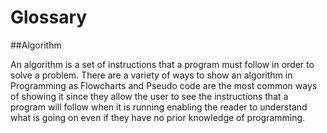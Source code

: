 # Glossary

##Algorithm

An algorithm is a set of instructions that a program must follow in order to solve a problem. There are a variety of ways to show an algorithm in Programming as Flowcharts and Pseudo code are the most common ways of showing it since they allow the user to see the instructions that a program will follow when it is running enabling the reader to understand what is going on even if they have no prior knowledge of programming.
